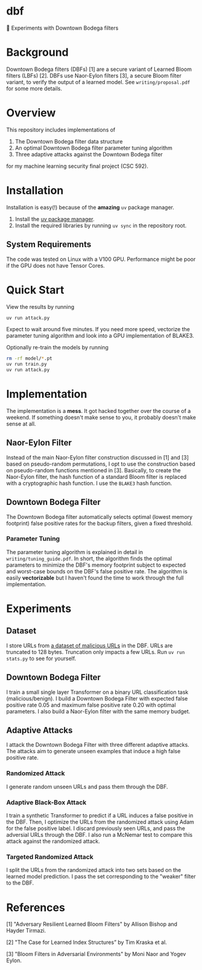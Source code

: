 # dbf
🔬 Experiments with Downtown Bodega filters

# Background

Downtown Bodega filters (DBFs) [1] are a secure variant of Learned Bloom filters (LBFs) [2]. DBFs use Naor-Eylon filters [3], a secure Bloom filter variant, to verify the output of a learned model. See `writing/proposal.pdf` for some more details.

# Overview

This repository includes implementations of
1. The Downtown Bodega filter data structure
2. An optimal Downtown Bodega filter parameter tuning algorithm
3. Three adaptive attacks against the Downtown Bodega filter

for my machine learning security final project (CSC 592).

# Installation

Installation is easy(!) because of the **amazing** `uv` package manager.

1. Install the [uv package manager](https://github.com/astral-sh/uv).
2. Install the required libraries by running `uv sync` in the repository root.

## System Requirements

The code was tested on Linux with a V100 GPU. Performance might be poor if the GPU does not have Tensor Cores.

# Quick Start

View the results by running 
```sh
uv run attack.py
```
Expect to wait around five minutes. If you need more speed, vectorize the parameter tuning algorithm and look into a GPU implementation of BLAKE3.

Optionally re-train the models by running
```sh
rm -rf model/*.pt
uv run train.py
uv run attack.py
```

# Implementation

The implementation is a __mess__. It got hacked together over the course of a weekend. If something doesn't make sense to you, it probably doesn't make sense at all. 

## Naor-Eylon Filter

Instead of the main Naor-Eylon filter construction discussed in [1] and [3] based on pseudo-random permutations, I opt to use the construction based on pseudo-random functions mentioned in [3]. Basically, to create the Naor-Eylon filter, the hash function of a standard Bloom filter is replaced with a cryptographic hash function. I use the `BLAKE3` hash function.

## Downtown Bodega Filter

The Downtown Bodega filter automatically selects optimal (lowest memory footprint) false positive rates for the backup filters, given a fixed threshold.

### Parameter Tuning

The parameter tuning algorithm is explained in detail in `writing/tuning_guide.pdf`. In short, the algorithm finds the optimal parameters to minimize the DBF's memory footprint subject to expected and worst-case bounds on the DBF's false positive rate. The algorithm is easily __vectorizable__ but I haven't found the time to work through the full implementation. 

# Experiments

## Dataset

I store URLs from [a dataset of malicious URLs](https://www.kaggle.com/datasets/sid321axn/malicious-urls-dataset) in the DBF. URLs are truncated to 128 bytes. Truncation only impacts a few URLs. Run `uv run stats.py` to see for yourself.

## Downtown Bodega Filter

I train a small single layer Transformer on a binary URL classification task (malicious/benign). I build a Downtown Bodega Filter with expected false positive rate 0.05 and maximum false positive rate 0.20 with optimal parameters. I also build a Naor-Eylon filter with the same memory budget.

## Adaptive Attacks

I attack the Downtown Bodega Filter with three different adaptive attacks. The attacks aim to generate unseen examples that induce a high false positive rate.

### Randomized Attack

I generate random unseen URLs and pass them through the DBF. 

### Adaptive Black-Box Attack

I train a synthetic Transformer to predict if a URL induces a false positive in the DBF. Then, I optimize the URLs from the randomized attack using Adam for the false positive label. I discard previously seen URLs, and pass the adversial URLs through the DBF. I also run a McNemar test to compare this attack against the randomized attack. 

### Targeted Randomized Attack

I split the URLs from the randomized attack into two sets based on the learned model prediction. I pass the set corresponding to the "weaker" filter to the DBF.

# References

[1] "Adversary Resilient Learned Bloom Filters" by Allison Bishop and Hayder Tirmazi.

[2] "The Case for Learned Index Structures” by Tim Kraska et al.

[3] "Bloom Filters in Adversarial Environments" by Moni Naor and Yogev Eylon.
